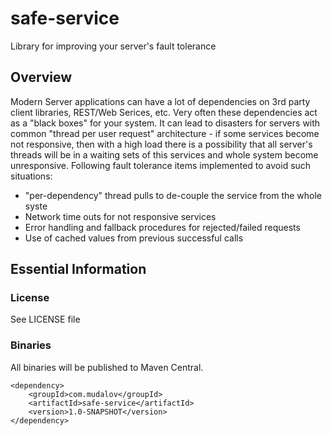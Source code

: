 # safe-service
Library for improving your server's fault tolerance

## Overview

Modern Server applications can have a lot of dependencies on 3rd party client libraries, REST/Web Serices, etc. Very often these dependencies act as a "black boxes" for your system. It can lead to disasters for servers with common "thread per user request" architecture - if some services become not responsive, then with a high load there is a possibility that all server's threads will be in a waiting sets of this services and whole system become unresponsive. Following fault tolerance items implemented to avoid such situations:

- "per-dependency" thread pulls to de-couple the service from the whole syste
- Network time outs for not responsive services
- Error handling and fallback procedures for rejected/failed requests
- Use of cached values from previous successful calls

## Essential Information

### License

See LICENSE file

### Binaries 

All binaries will be published to Maven Central.

    <dependency>
        <groupId>com.mudalov</groupId>
        <artifactId>safe-service</artifactId>
        <version>1.0-SNAPSHOT</version>
    </dependency>

